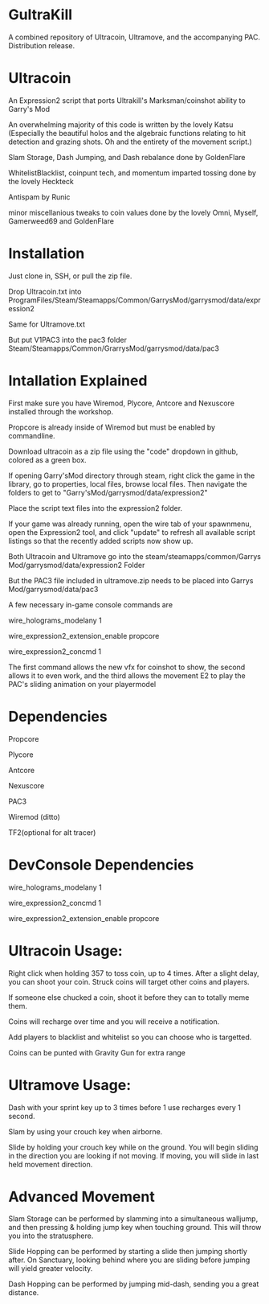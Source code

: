 # GultraKill
A combined repository of Ultracoin, Ultramove, and the accompanying PAC. Distribution release.

# Ultracoin
An Expression2 script that ports Ultrakill's Marksman/coinshot ability to Garry's Mod

An overwhelming majority of this code is written by the lovely Katsu (Especially the beautiful holos and the algebraic functions relating to hit detection and grazing shots. Oh and the entirety of the movement script.)

Slam Storage, Dash Jumping, and Dash rebalance done by GoldenFlare

WhitelistBlacklist, coinpunt tech, and momentum imparted tossing done by the lovely Heckteck

Antispam by Runic

minor miscellanious tweaks to coin values done by the lovely Omni, Myself, Gamerweed69 and GoldenFlare

# Installation
Just clone in, SSH, or pull the zip file.

Drop Ultracoin.txt into ProgramFiles/Steam/Steamapps/Common/GarrysMod/garrysmod/data/expression2

Same for Ultramove.txt

But put V1PAC3 into the pac3 folder    Steam/Steamapps/Common/GrarrysMod/garrysmod/data/pac3

# Intallation Explained
First make sure you have Wiremod, Plycore, Antcore and Nexuscore installed through the workshop.

Propcore is already inside of Wiremod but must be enabled by commandline.

Download ultracoin as a zip file using the "code" dropdown in github, colored as a green box.

If opening Garry'sMod directory through steam, right click the game in the library, go to properties, local files, browse local files. Then navigate the folders to get to "Garry'sMod/garrysmod/data/expression2"

Place the script text files into the expression2 folder.

If your game was already running, open the wire tab of your spawnmenu, open the Expression2 tool, and click "update" to refresh all available script listings so that the recently added scripts now show up.

Both Ultracoin and Ultramove go into the steam/steamapps/common/Garrys Mod/garrysmod/data/expression2 
Folder

But the PAC3 file included in ultramove.zip needs to be placed into Garrys Mod/garrysmod/data/pac3


A few necessary in-game console commands are

wire_holograms_modelany 1

wire_expression2_extension_enable propcore

wire_expression2_concmd 1

The first command allows the new vfx for coinshot to show, the second allows it to even work, and the third allows the movement E2 to play the PAC's sliding animation on your playermodel


# Dependencies
Propcore

Plycore

Antcore

Nexuscore

PAC3

Wiremod (ditto)

TF2(optional for alt tracer)

# DevConsole Dependencies
wire_holograms_modelany 1

wire_expression2_concmd 1

wire_expression2_extension_enable propcore


# Ultracoin Usage:

Right click when holding 357 to toss coin, up to 4 times. After a slight delay, you can shoot your coin. Struck coins will target other coins and players.

If someone else chucked a coin, shoot it before they can to totally meme them.

Coins will recharge over time and you will receive a notification.

Add players to blacklist and whitelist so you can choose who is targetted.

Coins can be punted with Gravity Gun for extra range


# Ultramove Usage:

Dash with your sprint key up to 3 times before 1 use recharges every 1 second.

Slam by using your crouch key when airborne.

Slide by holding your crouch key while on the ground. You will begin sliding in the direction you are looking if not moving. If moving, you will slide in last held movement direction.

# Advanced Movement

Slam Storage can be performed by slamming into a simultaneous walljump, and then pressing & holding jump key when touching ground. This will throw you into the stratusphere.

Slide Hopping can be performed by starting a slide then jumping shortly after. On Sanctuary, looking behind where you are sliding before jumping will yield greater velocity.

Dash Hopping can be performed by jumping mid-dash, sending you a great distance.
